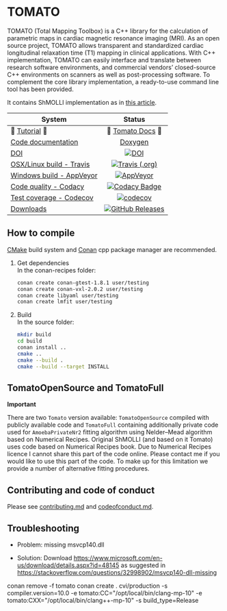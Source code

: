 # TOMATO
TOMATO (Total Mapping Toolbox) is a C++ library for the calculation of parametric maps in cardiac magnetic resonance 
imaging (MRI). As an open source project, TOMATO allows transparent and standardized cardiac longitudinal relaxation 
time (T1) mapping in clinical applications. With C++ implementation, TOMATO can easily interface and translate between 
research software environments, and commercial vendors’ closed-source C++ environments on scanners as well as 
post-processing software. To complement the core library implementation, a ready-to-use command line tool has been provided.

It contains ShMOLLI implementation as in [this article](https://jcmr-online.biomedcentral.com/articles/10.1186/1532-429X-12-69).   

| System                                         |     Status                                            |
|------------------------------------------------|:-----------------------------------------------------:|
| :tomato: [Tutorial][toamto_docs_link] :tomato: | :tomato: [Tomato Docs][toamto_docs_link]   :tomato:   |
| [Code documentation][doxygen_link]             | [Doxygen][doxygen_link]                               |
| [DOI][doi_link]                                | [![DOI][doi_badge]][doi_link]                         |
| [OSX/Linux build - Travis][travis_link]        | [![Travis (.org)][travis_badge]][travis_link]         |
| [Windows build - AppVeyor][appveyor_link]      | [![AppVeyor][appveyor_badge]][appveyor_link]          |
| [Code quality - Codacy][codacy_link]           | [![Codacy Badge][codacy_badge]][codacy_link]          |
| [Test coverage - Codecov][codecov_link]        | [![codecov][codecov_badge]][codecov_link]             |
| [Downloads][downloads_link]                    | [![GitHub Releases][downloads_badge]][downloads_link] |

## How to compile
[CMake](cmake.org) build system and [Conan](conan.io) cpp package manager are recommended. 

1. Get dependencies   
   In the conan-recipes folder:
    ```bash
    conan create conan-gtest-1.8.1 user/testing
    conan create conan-vxl-2.0.2 user/testing
    conan create libyaml user/testing
    conan create lmfit user/testing
    ```
2. Build   
   In the source folder:
    ```bash
    mkdir build 
    cd build
    conan install ..
    cmake ..
    cmake --build .
    cmake --build --target INSTALL
    ```

## TomatoOpenSource and TomatoFull
**Important**

There are two `Tomato` version available: `TomatoOpenSource` compiled with publicly available code and `TomatoFull` 
containing additionally private code used for `AmoebaPrivateNr2` fitting algorithm using Nelder–Mead algorithm based 
on Numerical Recipes. Original ShMOLLI (and based on it Tomato) uses code based on Numerical Recipes book. Due to 
Numerical Recipes licence I cannot share this part of the code online. Please contact me if you would like to use this 
part of the code. To make up for this limitation we provide a number of alternative fitting procedures.

## Contributing and code of conduct

Please see [contributing.md](contributing.md) and [codeofconduct.md](codeofconduct.md).

## Troubleshooting

*   Problem: missing msvcp140.dll  

*   Solution: Download <https://www.microsoft.com/en-us/download/details.aspx?id=48145> as suggested in 
<https://stackoverflow.com/questions/32998902/msvcp140-dll-missing>

[doi_link]: https://doi.org/10.1016/j.softx.2019.100369
[doi_badge]: https://img.shields.io/badge/DOI-10.1016%2Fj.softx.2019.100369-blue?style=flat-square
[travis_link]: https://travis-ci.org/MRKonrad/tomato
[travis_badge]: https://img.shields.io/travis/MRKonrad/tomato/master.svg?style=flat-square
[appveyor_link]: https://ci.appveyor.com/project/MRKonrad/tomato
[appveyor_badge]: https://img.shields.io/appveyor/ci/MRKonrad/tomato/master.svg?style=flat-square
[codacy_link]: https://www.codacy.com/app/MRKonrad/tomato?utm_source=github.com&amp;utm_medium=referral&amp;utm_content=MRKonrad/tomato&amp;utm_campaign=Badge_Grade
[codacy_badge]: https://img.shields.io/codacy/grade/1ca5a2f31ee040cc9258fc5018e51c1e?style=flat-square
[codecov_link]: https://codecov.io/gh/MRKonrad/tomato
[codecov_badge]: https://img.shields.io/codecov/c/github/MRKonrad/tomato.svg?style=flat-square
[downloads_link]: https://github.com/MRKonrad/tomato/releases
[downloads_badge]: https://img.shields.io/github/downloads/MRKonrad/tomato/total.svg?style=flat-square
[doxygen_link]: https://mrkonrad.github.io/tomato/html/md__r_e_a_d_m_e.html
[toamto_docs_link]: https://mrkonrad.github.io/tomato_docs/

conan remove -f tomato
conan create . cvi/production -s compiler.version=10.0 -e tomato:CC="/opt/local/bin/clang-mp-10" -e tomato:CXX="/opt/local/bin/clang++-mp-10" -s build_type=Release
